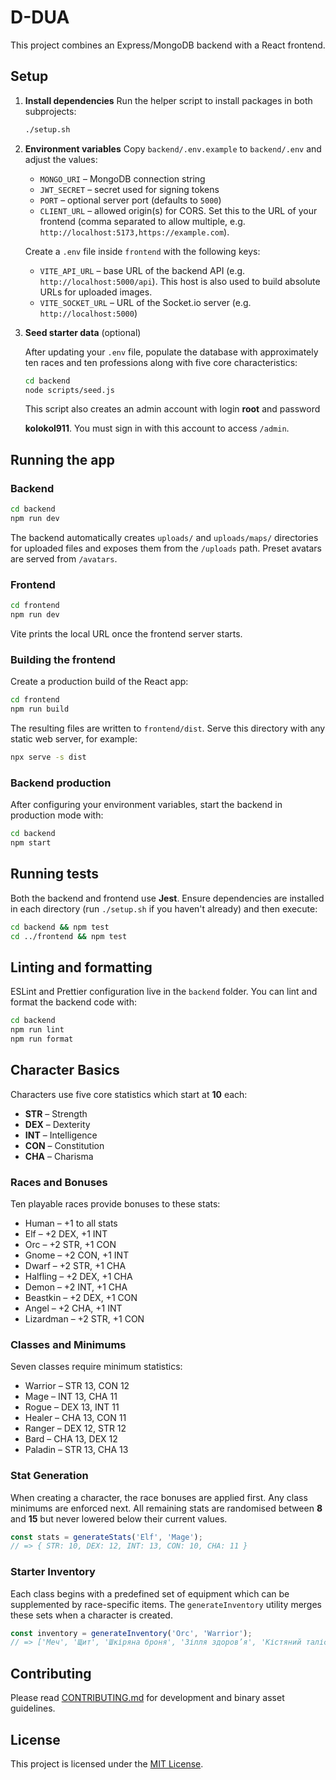 # D-DUA

This project combines an Express/MongoDB backend with a React frontend.

## Setup

1. **Install dependencies**
   Run the helper script to install packages in both subprojects:

   ```bash
   ./setup.sh
   ```

2. **Environment variables**
   Copy `backend/.env.example` to `backend/.env` and adjust the values:
   - `MONGO_URI` – MongoDB connection string
   - `JWT_SECRET` – secret used for signing tokens
   - `PORT` – optional server port (defaults to `5000`)
   - `CLIENT_URL` – allowed origin(s) for CORS. Set this to the URL of your frontend (comma separated to allow multiple, e.g. `http://localhost:5173,https://example.com`).

   Create a `.env` file inside `frontend` with the following keys:
   - `VITE_API_URL` – base URL of the backend API (e.g. `http://localhost:5000/api`).
     This host is also used to build absolute URLs for uploaded images.
   - `VITE_SOCKET_URL` – URL of the Socket.io server (e.g. `http://localhost:5000`)

3. **Seed starter data** (optional)

   After updating your `.env` file, populate the database with approximately
   ten races and ten professions along with five core characteristics:

   ```bash
   cd backend
   node scripts/seed.js
   ```

   This script also creates an admin account with login **root** and password

   **kolokol911**. You must sign in with this account to access `/admin`.

## Running the app

### Backend

```bash
cd backend
npm run dev
```

The backend automatically creates `uploads/` and `uploads/maps/` directories for uploaded files and exposes them from the `/uploads` path. Preset avatars are served from `/avatars`.

### Frontend

```bash
cd frontend
npm run dev
```

Vite prints the local URL once the frontend server starts.

### Building the frontend

Create a production build of the React app:

```bash
cd frontend
npm run build
```

The resulting files are written to `frontend/dist`. Serve this directory with
any static web server, for example:

```bash
npx serve -s dist
```

### Backend production

After configuring your environment variables, start the backend in production
mode with:

```bash
cd backend
npm start
```

## Running tests

Both the backend and frontend use **Jest**. Ensure dependencies are installed in
each directory (run `./setup.sh` if you haven't already) and then execute:

```bash
cd backend && npm test
cd ../frontend && npm test
```

## Linting and formatting

ESLint and Prettier configuration live in the `backend` folder. You can lint and
format the backend code with:

```bash
cd backend
npm run lint
npm run format
```

## Character Basics

Characters use five core statistics which start at **10** each:

- **STR** – Strength
- **DEX** – Dexterity
- **INT** – Intelligence
- **CON** – Constitution
- **CHA** – Charisma

### Races and Bonuses

Ten playable races provide bonuses to these stats:

- Human – +1 to all stats
- Elf – +2 DEX, +1 INT
- Orc – +2 STR, +1 CON
- Gnome – +2 CON, +1 INT
- Dwarf – +2 STR, +1 CHA
- Halfling – +2 DEX, +1 CHA
- Demon – +2 INT, +1 CHA
- Beastkin – +2 DEX, +1 CON
- Angel – +2 CHA, +1 INT
- Lizardman – +2 STR, +1 CON

### Classes and Minimums

Seven classes require minimum statistics:

- Warrior – STR 13, CON 12
- Mage – INT 13, CHA 11
- Rogue – DEX 13, INT 11
- Healer – CHA 13, CON 11
- Ranger – DEX 12, STR 12
- Bard – CHA 13, DEX 12
- Paladin – STR 13, CHA 13

### Stat Generation

When creating a character, the race bonuses are applied first. Any class minimums are enforced next. All remaining stats are randomised between **8** and **15** but never lowered below their current values.

```js
const stats = generateStats('Elf', 'Mage');
// => { STR: 10, DEX: 12, INT: 13, CON: 10, CHA: 11 }
```

### Starter Inventory

Each class begins with a predefined set of equipment which can be supplemented by race-specific items. The `generateInventory` utility merges these sets when a character is created.

```js
const inventory = generateInventory('Orc', 'Warrior');
// => ['Меч', 'Щит', 'Шкіряна броня', 'Зілля здоров’я', 'Кістяний талісман']
```

## Contributing

Please read [CONTRIBUTING.md](CONTRIBUTING.md) for development and binary asset guidelines.

## License

This project is licensed under the [MIT License](LICENSE).

